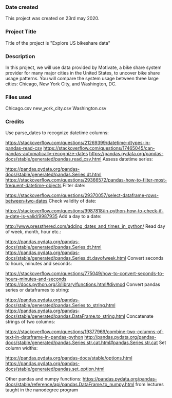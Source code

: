 ### Date created
This project was created on 23rd may 2020.

### Project Title
Title of the project is "Explore US bikeshare data"

### Description
In this project, we will use data provided by Motivate, a bike share system provider for many major cities in the United States, to uncover bike share usage patterns. You will compare the system usage between three large cities: Chicago, New York City, and Washington, DC.

### Files used
Chicago.csv
new_york_city.csv
Washington.csv

### Credits
Use parse_dates to recognize datetime columns:

https://stackoverflow.com/questions/21269399/datetime-dtypes-in-pandas-read-csv
https://stackoverflow.com/questions/17465045/can-pandas-automatically-recognize-dates
https://pandas.pydata.org/pandas-docs/stable/generated/pandas.read_csv.html
Assess datetime series:

https://pandas.pydata.org/pandas-docs/stable/generated/pandas.Series.dt.html
https://stackoverflow.com/questions/29366572/pandas-how-to-filter-most-frequent-datetime-objects
Filter date:

https://stackoverflow.com/questions/29370057/select-dataframe-rows-between-two-dates
Check validity of date:

https://stackoverflow.com/questions/9987818/in-python-how-to-check-if-a-date-is-valid/9987935
Add a day to a date:

http://www.pressthered.com/adding_dates_and_times_in_python/
Read day of week, month, hour etc.:

https://pandas.pydata.org/pandas-docs/stable/generated/pandas.Series.dt.html
https://pandas.pydata.org/pandas-docs/stable/generated/pandas.Series.dt.dayofweek.html
Convert seconds to hours, minutes and seconds:

https://stackoverflow.com/questions/775049/how-to-convert-seconds-to-hours-minutes-and-seconds
https://docs.python.org/3/library/functions.html#divmod
Convert pandas series or dataframes to string:

https://pandas.pydata.org/pandas-docs/stable/generated/pandas.Series.to_string.html
https://pandas.pydata.org/pandas-docs/stable/generated/pandas.DataFrame.to_string.html
Concatenate strings of two columns:

https://stackoverflow.com/questions/19377969/combine-two-columns-of-text-in-dataframe-in-pandas-python
http://pandas.pydata.org/pandas-docs/stable/generated/pandas.Series.str.cat.html#pandas.Series.str.cat
Set column widths:

https://pandas.pydata.org/pandas-docs/stable/options.html
https://pandas.pydata.org/pandas-docs/stable/generated/pandas.set_option.html

Other pandas and numpy functions:
https://pandas.pydata.org/pandas-docs/stable/reference/api/pandas.DataFrame.to_numpy.html
from lectures taught in the nanodegree program
